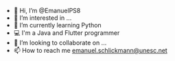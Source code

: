 - 👋 Hi, I’m @EmanuelPS8
- 👀 I’m interested in ...
- 🌱 I’m currently learning Python
- 💻 I'm a Java and Flutter programmer
- 💞️ I’m looking to collaborate on ...
- 📫 How to reach me emanuel.schlickmann@unesc.net

<!---
EmanuelPS8/EmanuelPS8 is a ✨ special ✨ repository because its `README.md` (this file) appears on your GitHub profile.
You can click the Preview link to take a look at your changes.
--->
